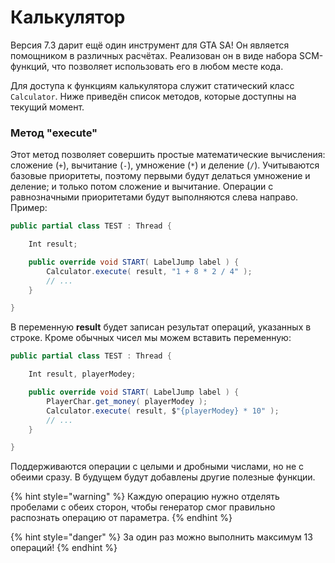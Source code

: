 # Калькулятор

Версия 7.3 дарит ещё один инструмент для GTA SA! Он является помощником в различных расчётах. Реализован он в виде набора SCM-функций, что позволяет использовать его в любом месте кода.

Для доступа к функциям калькулятора служит статический класс `Calculator`. Ниже приведён список методов, которые доступны на текущий момент.

### Метод "execute"

Этот метод позволяет совершить простые математические вычисления: сложение (`+`), вычитание (`-`), умножение (`*`) и деление (`/`). Учитываются базовые приоритеты, поэтому первыми будут делаться умножение и деление; и только потом сложение и вычитание. Операции с равнозначными приоритетами будут выполняются слева направо. Пример:

```csharp
public partial class TEST : Thread {

    Int result;

    public override void START( LabelJump label ) {
        Calculator.execute( result, "1 + 8 * 2 / 4" );
        // ...
    }

}
```

В переменную **result** будет записан результат операций, указанных в строке. Кроме обычных чисел мы можем вставить переменную:

```csharp
public partial class TEST : Thread {

    Int result, playerModey;

    public override void START( LabelJump label ) {
        PlayerChar.get_money( playerModey );
        Calculator.execute( result, $"{playerModey} * 10" );
        // ...
    }

}
```

Поддерживаются операции с целыми и дробными числами, но не с обеими сразу. В будущем будут добавлены другие полезные функции.

{% hint style="warning" %}
Каждую операцию нужно отделять пробелами с обеих сторон, чтобы генератор смог правильно распознать операцию от параметра.
{% endhint %}

{% hint style="danger" %}
За один раз можно выполнить максимум 13 операций!
{% endhint %}

